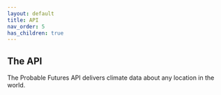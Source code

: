 ```yaml
---
layout: default
title: API
nav_order: 5
has_children: true
---
```


## The API

The Probable Futures API delivers climate data about any location in the world.
